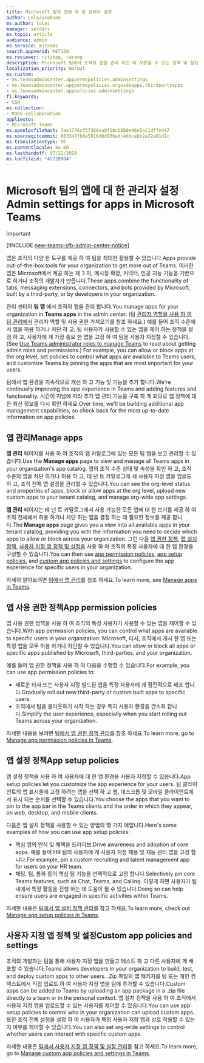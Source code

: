 ```yaml
---
title: Microsoft 팀의 앱에 대 한 관리자 설정
author: LolaJacobsen
ms.author: lolaj
manager: serdars
ms.topic: article
audience: admin
ms.service: msteams
search.appverid: MET150
ms.reviewer: ritikag, rarang
description: Microsoft 팀에서 조직의 앱을 관리 하는 데 사용할 수 있는 정책 및 설정에 대해 알아봅니다.
localization_priority: Normal
ms.custom:
- ms.teamsadmincenter.apppermspolicies.adminsettings
- ms.teamsadmincenter.apppermspolicies.orgwideapps.thirdpartyapps
- ms.teamsadmincenter.apppolicies.adminsettings
f1.keywords:
- CSH
ms.collection:
- M365-collaboration
appliesto:
- Microsoft Teams
ms.openlocfilehash: 7ae1776cf57368ea0f18cb6b0e46e5a11dffe447
ms.sourcegitcommit: 863347fb6e5916d8d936adc4ddcebb2e32a91d1c
ms.translationtype: MT
ms.contentlocale: ko-KR
ms.lasthandoff: 07/22/2020
ms.locfileid: "45228904"
---
```

<a name="admin-settings-for-apps-in-microsoft-teams"></a><span data-ttu-id="29b35-103">Microsoft 팀의 앱에 대 한 관리자 설정</span><span class="sxs-lookup"><span data-stu-id="29b35-103">Admin settings for apps in Microsoft Teams</span></span>
==========================================
> [!IMPORTANT]
> [!INCLUDE [new-teams-sfb-admin-center-notice](includes/new-teams-sfb-admin-center-notice.md)]

<span data-ttu-id="29b35-104">앱은 조직의 다양 한 도구를 제공 하 여 팀을 최대한 활용할 수 있습니다.</span><span class="sxs-lookup"><span data-stu-id="29b35-104">Apps provide out-of-the-box tools for your organization to get more out of Teams.</span></span> <span data-ttu-id="29b35-105">이러한 앱은 Microsoft에서 제공 하는 제 3 자, 메시징 확장, 커넥터, 인공 지능 기능을 기반으로 하거나 조직의 개발자가 만듭니다.</span><span class="sxs-lookup"><span data-stu-id="29b35-105">These apps combine the functionality of tabs, messaging extensions, connectors, and bots provided by Microsoft, built by a third-party, or by developers in your organization.</span></span>

<span data-ttu-id="29b35-106">관리 센터의 **팀 앱** 에서 조직의 앱을 관리 합니다.</span><span class="sxs-lookup"><span data-stu-id="29b35-106">You manage apps for your organization in **Teams apps** in the admin center.</span></span> <span data-ttu-id="29b35-107">(팀 [관리자 역할을 사용 하 여 팀 관리에서](https://docs.microsoft.com/microsoftteams/using-admin-roles) 관리자 역할 및 사용 권한 가져오기를 참조 하세요.) 예를 들어 조직 수준에서 앱을 허용 하거나 차단 하 고, 팀 사용자가 사용할 수 있는 앱을 제어 하는 정책을 설정 하 고, 사용자에 게 가장 중요 한 앱을 고정 하 여 팀을 사용자 지정할 수 있습니다.</span><span class="sxs-lookup"><span data-stu-id="29b35-107">(See [Use Teams administrator roles to manage Teams](https://docs.microsoft.com/microsoftteams/using-admin-roles) to read about getting admin roles and permissions.) For example, you can allow or block apps at the org level, set policies to control what apps are available to Teams users, and customize Teams by pinning the apps that are most important for your users.</span></span>

<span data-ttu-id="29b35-108">팀에서 앱 환경을 지속적으로 개선 하 고 기능 및 기능을 추가 합니다.</span><span class="sxs-lookup"><span data-stu-id="29b35-108">We're continually improving the app experience in Teams and adding features and functionality.</span></span> <span data-ttu-id="29b35-109">시간이 지남에 따라 추가 앱 관리 기능을 구축 하 게 되므로 앱 정책에 대 한 최신 정보를 다시 확인 하세요.</span><span class="sxs-lookup"><span data-stu-id="29b35-109">Over time, we'll be building additional app management capabilities, so check back for the most up-to-date information on app policies.</span></span>

## <a name="manage-apps"></a><span data-ttu-id="29b35-110">앱 관리</span><span class="sxs-lookup"><span data-stu-id="29b35-110">Manage apps</span></span>

<span data-ttu-id="29b35-111">**앱 관리** 페이지를 사용 하 여 조직의 앱 카탈로그에 있는 모든 팀 앱을 보고 관리할 수 있습니다.</span><span class="sxs-lookup"><span data-stu-id="29b35-111">Use the **Manage apps** page to view and manage all Teams apps in your organization's app catalog.</span></span> <span data-ttu-id="29b35-112">앱의 조직 수준 상태 및 속성을 확인 하 고, 조직 수준의 앱을 차단 하거나 허용 하 고, 테 넌 트 카탈로그에 새 사용자 지정 앱을 업로드 하 고, 조직 전체 앱 설정을 관리할 수 있습니다.</span><span class="sxs-lookup"><span data-stu-id="29b35-112">You can see the org-level status and properties of apps, block or allow apps at the org level, upload new custom apps to your tenant catalog, and manage org-wide app settings.</span></span>

<span data-ttu-id="29b35-113">**앱 관리** 페이지는 테 넌 트 카탈로그에서 사용 가능한 모든 앱에 대 한 보기를 제공 하 여 조직 전체에서 허용 하거나 차단 하는 앱을 결정 하는 데 필요한 정보를 제공 합니다.</span><span class="sxs-lookup"><span data-stu-id="29b35-113">The **Manage apps** page gives you a view into all available apps in your tenant catalog, providing you with the information you need to decide which apps to allow or block across your organization.</span></span> <span data-ttu-id="29b35-114">그런 다음 [앱 권한 정책](#app-permission-policies), [앱 설치 정책](#app-setup-policies), [사용자 지정 앱 정책 및 설정을](#custom-app-policies-and-settings) 사용 하 여 조직의 특정 사용자에 대 한 앱 환경을 구성할 수 있습니다.</span><span class="sxs-lookup"><span data-stu-id="29b35-114">You can then use [app permission policies](#app-permission-policies), [app setup policies](#app-setup-policies), and [custom app policies and settings](#custom-app-policies-and-settings) to configure the app experience for specific users in your organization.</span></span>

<span data-ttu-id="29b35-115">자세히 알아보려면 [팀에서 앱 관리](manage-apps.md)를 참조 하세요.</span><span class="sxs-lookup"><span data-stu-id="29b35-115">To learn more, see [Manage apps in Teams](manage-apps.md).</span></span>

## <a name="app-permission-policies"></a><span data-ttu-id="29b35-116">앱 사용 권한 정책</span><span class="sxs-lookup"><span data-stu-id="29b35-116">App permission policies</span></span>

<span data-ttu-id="29b35-117">앱 사용 권한 정책을 사용 하 여 조직의 특정 사용자가 사용할 수 있는 앱을 제어할 수 있습니다.</span><span class="sxs-lookup"><span data-stu-id="29b35-117">With app permission policies, you can control what apps are available to specific users in your organization.</span></span> <span data-ttu-id="29b35-118">Microsoft, 타사, 조직에서 게시 한 앱 또는 특정 앱을 모두 허용 하거나 차단할 수 있습니다.</span><span class="sxs-lookup"><span data-stu-id="29b35-118">You can allow or block all apps or specific apps published by Microsoft, third-parties, and your organization.</span></span>

<span data-ttu-id="29b35-119">예를 들어 앱 권한 정책을 사용 하 여 다음을 수행할 수 있습니다.</span><span class="sxs-lookup"><span data-stu-id="29b35-119">For example, you can use app permission policies to:</span></span>

- <span data-ttu-id="29b35-120">새로운 타사 또는 사용자 지정 빌드된 앱을 특정 사용자에 게 점진적으로 배포 합니다.</span><span class="sxs-lookup"><span data-stu-id="29b35-120">Gradually roll out new third-party or custom built apps to specific users.</span></span>
- <span data-ttu-id="29b35-121">조직에서 팀을 롤아웃하기 시작 하는 경우 특히 사용자 환경을 간소화 합니다.</span><span class="sxs-lookup"><span data-stu-id="29b35-121">Simplify the user experience, especially when you start rolling out Teams across your organization.</span></span>

<span data-ttu-id="29b35-122">자세한 내용을 보려면 [팀에서 앱 권한 정책 관리](teams-app-permission-policies.md)를 참조 하세요.</span><span class="sxs-lookup"><span data-stu-id="29b35-122">To learn more, go to [Manage app permission policies in Teams](teams-app-permission-policies.md).</span></span>

## <a name="app-setup-policies"></a><span data-ttu-id="29b35-123">앱 설정 정책</span><span class="sxs-lookup"><span data-stu-id="29b35-123">App setup policies</span></span>

<span data-ttu-id="29b35-124">앱 설정 정책을 사용 하 여 사용자에 대 한 앱 환경을 사용자 지정할 수 있습니다.</span><span class="sxs-lookup"><span data-stu-id="29b35-124">App setup policies let you customize the app experience for your users.</span></span> <span data-ttu-id="29b35-125">팀 클라이언트의 앱 표시줄에 고정 하려는 앱을 선택 하 고 웹, 데스크톱 및 모바일 클라이언트에서 표시 되는 순서를 선택할 수 있습니다.</span><span class="sxs-lookup"><span data-stu-id="29b35-125">You choose the apps that you want to pin to the app bar in the Teams clients and the order in which they appear, on web, desktop, and mobile clients.</span></span>

<span data-ttu-id="29b35-126">다음은 앱 설치 정책을 사용할 수 있는 방법의 몇 가지 예입니다.</span><span class="sxs-lookup"><span data-stu-id="29b35-126">Here's some examples of how you can use app setup policies:</span></span>

- <span data-ttu-id="29b35-127">핵심 앱의 인식 및 채택을 드라이브.</span><span class="sxs-lookup"><span data-stu-id="29b35-127">Drive awareness and adoption of core apps.</span></span> <span data-ttu-id="29b35-128">예를 들어 HR 팀의 사용자에 게 사용자 지정 채용 및 재능 관리 앱을 고정 합니다.</span><span class="sxs-lookup"><span data-stu-id="29b35-128">For example, pin a custom recruiting and talent management app for users on your HR team.</span></span>
- <span data-ttu-id="29b35-129">채팅, 팀, 통화 등의 핵심 팀 기능을 선택적으로 고정 합니다.</span><span class="sxs-lookup"><span data-stu-id="29b35-129">Selectively pin core Teams features, such as Chat, Teams, and Calling.</span></span> <span data-ttu-id="29b35-130">이렇게 하면 사용자가 팀 내에서 특정 활동을 진행 하는 데 도움이 될 수 있습니다.</span><span class="sxs-lookup"><span data-stu-id="29b35-130">Doing so can help ensure users are engaged in specific activities within Teams.</span></span>

<span data-ttu-id="29b35-131">자세한 내용은 [팀에서 앱 설치 정책 관리](teams-app-setup-policies.md)를 참고 하세요.</span><span class="sxs-lookup"><span data-stu-id="29b35-131">To learn more, check out [Manage app setup policies in Teams](teams-app-setup-policies.md).</span></span>

## <a name="custom-app-policies-and-settings"></a><span data-ttu-id="29b35-132">사용자 지정 앱 정책 및 설정</span><span class="sxs-lookup"><span data-stu-id="29b35-132">Custom app policies and settings</span></span>

<span data-ttu-id="29b35-133">조직의 개발자는 팀을 통해 사용자 지정 앱을 만들고 테스트 하 고 다른 사용자에 게 배포할 수 있습니다.</span><span class="sxs-lookup"><span data-stu-id="29b35-133">Teams allows developers in your organization to build, test, and deploy custom apps to other users.</span></span> <span data-ttu-id="29b35-134">.Zip 파일의 앱 패키지를 팀 또는 개인 컨텍스트에서 직접 업로드 하 여 사용자 지정 앱을 팀에 추가할 수 있습니다.</span><span class="sxs-lookup"><span data-stu-id="29b35-134">Custom apps can be added to Teams by uploading an app package in a .zip file directly to a team or in the personal context.</span></span> <span data-ttu-id="29b35-135">앱 설치 정책을 사용 하 여 조직에서 사용자 지정 앱을 업로드할 수 있는 사용자를 제어할 수 있습니다.</span><span class="sxs-lookup"><span data-stu-id="29b35-135">You can use app setup policies to control who in your organization can upload custom apps.</span></span> <span data-ttu-id="29b35-136">또한 조직 전체 설정을 설정 하 여 사용자가 특정 사용자 지정 앱과 상호 작용할 수 있는지 여부를 제어할 수 있습니다.</span><span class="sxs-lookup"><span data-stu-id="29b35-136">You can also set org-wide settings to control whether users can interact with specific custom apps.</span></span>

<span data-ttu-id="29b35-137">자세한 내용은 [팀에서 사용자 지정 앱 정책 및 설정 관리](teams-custom-app-policies-and-settings.md)를 참고 하세요.</span><span class="sxs-lookup"><span data-stu-id="29b35-137">To learn more, go to [Manage custom app policies and settings in Teams](teams-custom-app-policies-and-settings.md).</span></span>
